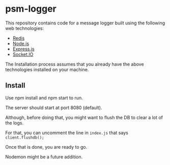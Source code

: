 # psm-logger

This repository contains code for a message logger built using the following web technologies:

- [Redis](https://redis.io/)
- [Node.js](https://nodejs.org/en/)
- [Express.js](http://expressjs.com/)
- [Socket.IO](http://socket.io/)

The Installation process assumes that you already have the above technologies installed on your machine.

## Install

Use npm install and npm start to run.

The server should start at port 8080 (default).

Although, before doing that, you might want to flush the DB to clear a lot of the logs.

For that, you can uncomment the line in `index.js` that says `client.flushdb();`

Once that is done, you are ready to go.

Nodemon might be a future addition.

